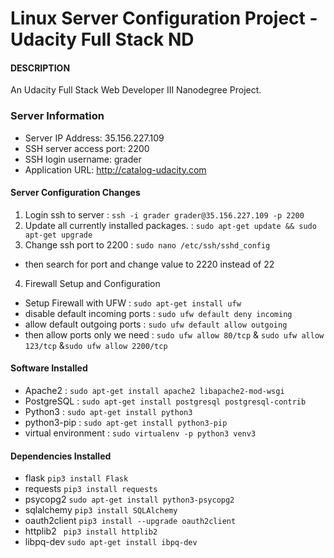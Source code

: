# Linux Server Configuration Project - Udacity  Full Stack ND

#### DESCRIPTION
An Udacity Full Stack Web Developer III Nanodegree Project.
### Server Information
* Server IP Address: 35.156.227.109
* SSH server access port: 2200
* SSH login username: grader
* Application URL: http://catalog-udacity.com

#### Server Configuration Changes
1. Login ssh to server : `ssh -i grader grader@35.156.227.109 -p 2200`
2. Update all currently installed packages. : `sudo apt-get update && sudo apt-get upgrade`
3. Change ssh port to 2200 : `sudo nano /etc/ssh/sshd_config` 
* then search for port and change value to 2220 instead of 22


4. Firewall Setup and Configuration
* Setup Firewall with UFW : `sudo apt-get install ufw`
* disable default incoming ports : `sudo ufw default deny incoming`
* allow default outgoing ports : `sudo ufw default allow outgoing`
* then allow ports only we need : `sudo ufw allow 80/tcp` & `sudo ufw allow 123/tcp` &`sudo ufw allow 2200/tcp`

#### Software Installed
* Apache2 :
`sudo apt-get install apache2 libapache2-mod-wsgi`
* PostgreSQL :
`sudo apt-get install postgresql postgresql-contrib`
* Python3 :
`sudo apt-get install python3`
* python3-pip :
`sudo apt-get install python3-pip`
* virtual environment :
`sudo virtualenv -p python3 venv3`

#### Dependencies Installed
* flask `pip3 install Flask`
* requests `pip3 install requests`
* psycopg2 `sudo apt-get install python3-psycopg2`
* sqlalchemy `pip3 install SQLAlchemy`
* oauth2client `pip3 install --upgrade oauth2client`
* httplib2 ` pip3 install httplib2`
* libpq-dev `sudo apt-get install ibpq-dev`
